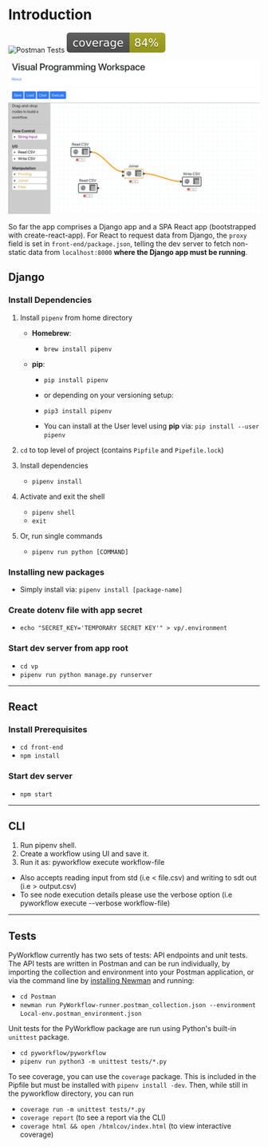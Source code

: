 # Introduction
![Postman Tests](https://github.com/matthew-t-smith/visual-programming/workflows/Postman%20Tests/badge.svg)
![Code Coverage](./docs/media/coverage.svg)

![Pyworkflow UI](./docs/media/pyworkflow-ui.png)

So far the app comprises a Django app and a SPA React app (bootstrapped with
create-react-app). For React to request data from Django, the `proxy` field is
set in `front-end/package.json`, telling the dev server to fetch non-static
data from `localhost:8000` **where the Django app must be running**.

## Django

### Install Dependencies
1. Install `pipenv` from home directory

    - **Homebrew**:

        - `brew install pipenv`

    - **pip**:

        - `pip install pipenv`
        - or depending on your versioning setup:
        - `pip3 install pipenv`

        - You can install at the User level using **pip** via: `pip install --user pipenv`

2. `cd` to top level of project (contains `Pipfile` and `Pipefile.lock`)

3. Install dependencies

    - `pipenv install`

4. Activate and exit the shell

    - `pipenv shell`
    - `exit`

5. Or, run single commands

    - `pipenv run python [COMMAND]`

### Installing new packages
- Simply install via: `pipenv install [package-name]`

### Create dotenv file with app secret
- `echo "SECRET_KEY='TEMPORARY SECRET KEY'" > vp/.environment`

### Start dev server from app root
- `cd vp`
- `pipenv run python manage.py runserver`

---
## React

### Install Prerequisites
- `cd front-end`
- `npm install`

### Start dev server
- `npm start`

---
## CLI
1. Run pipenv shell.
2. Create a workflow using UI and save it. 
3. Run it as: pyworkflow execute workflow-file

- Also accepts reading input from std (i.e < file.csv) and writing to sdt out (i.e > output.csv)
- To see node execution details please use the verbose option (i.e pyworkflow execute --verbose workflow-file)
  


---
## Tests
PyWorkflow currently has two sets of tests: API endpoints and unit tests.
The API tests are written in Postman and can be run individually, by importing
the collection and environment into your Postman application, or via the command
line by [installing Newman](https://www.npmjs.com/package/newman) and running:

- `cd Postman`
- `newman run PyWorkflow-runner.postman_collection.json --environment Local-env.postman_environment.json`

Unit tests for the PyWorkflow package are run using Python's built-in `unittest`
package.

- `cd pyworkflow/pyworkflow`
- `pipenv run python3 -m unittest tests/*.py`

To see coverage, you can use the `coverage` package. This is included in the Pipfile
but must be installed with `pipenv install -dev`. Then, while still in the pyworkflow
directory, you can run

- `coverage run -m unittest tests/*.py`
- `coverage report` (to see a report via the CLI)
- `coverage html && open /htmlcov/index.html` (to view interactive coverage)
